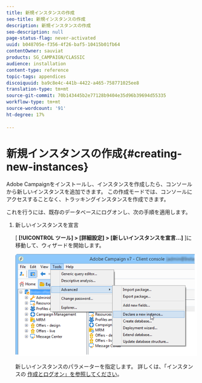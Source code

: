 ```yaml
---
title: 新規インスタンスの作成
seo-title: 新規インスタンスの作成
description: 新規インスタンスの作成
seo-description: null
page-status-flag: never-activated
uuid: b048705e-f356-4f26-baf5-10415b01fb64
contentOwner: sauviat
products: SG_CAMPAIGN/CLASSIC
audience: installation
content-type: reference
topic-tags: appendices
discoiquuid: ba9c8e4c-441b-4422-a465-758771025ee8
translation-type: tm+mt
source-git-commit: 70b143445b2e77128b9404e35d96b39694d55335
workflow-type: tm+mt
source-wordcount: '91'
ht-degree: 17%

---
```



# 新規インスタンスの作成{#creating-new-instances}

Adobe Campaignをインストールし、インスタンスを作成したら、コンソールから新しいインスタンスを追加できます。 この作成モードでは、コンソールにアクセスすることなく、トラッキングインスタンスを作成できます。

これを行うには、既存のデータベースにログオンし、次の手順を適用します。

1. 新しいインスタンスを宣言

   [ **[!UICONTROL ツール] > [詳細設定] > [新しいインスタンスを宣言…]** ]に移動して、ウィザードを開始します。

   ![](assets/s_ncs_install_declare_instance_menu.png)

   新しいインスタンスのパラメーターを指定します。 詳しくは、「インスタンスの [作成とログオン」を参照してください](../../installation/using/creating-an-instance-and-logging-on.md)。


